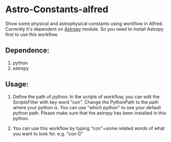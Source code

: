 # Astro-Constants-alfred
Show some physical and astrophysical constants using workflow in Alfred.
Currently it's dependent on [Astropy](http://docs.astropy.org/en/stable/) module.
So you need to install Astropy first to use this workflow.

## Dependence:
1. python
2. astropy

## Usage:
1. Define the path of python:
In the scripts of workflow, you can edit the ScriptsFilter with key word "con".
Change the PythonPath to the path where your python is.
You can use "which python" to see your default python path. Please make sure that the astropy has been installed in this python.

2. You can use this workflow by typing "con"+some related words of what you want to look for.
e.g. "con G"

